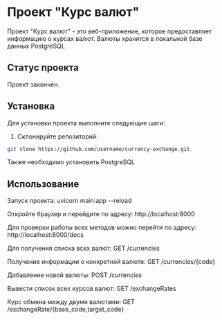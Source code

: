 # Проект "Курс валют"

Проект "Курс валют" - это веб-приложение, которое предоставляет информацию о курсах валют. Валюты хранятся в локальной базе данных PostgreSQL

## Статус проекта

Проект закончен.

## Установка

Для установки проекта выполните следующие шаги:

1. Склонируйте репозиторий:

```bash
git clone https://github.com/username/currency-exchange.git
```
Также необходимо установить PostgreSQL

## Использование

Запуск проекта: uvicorn main:app --reload

Откройте браузер и перейдите по адресу: http://localhost:8000

Для проверки работы всех методов можно перейти по адресу: http://localhost:8000/docs

Для получения списка всех валют: GET /currencies

Получение информации о конкретной валюте: GET /currencies/{code}

Добавление новой валюты: POST /currencies

Вывести список всех курсов валют: GET /exchangeRates

Курс обмена между двумя валютами: GET /exchangeRate/{base_code,target_code}





